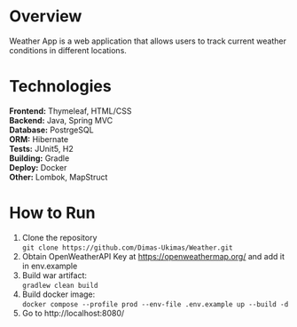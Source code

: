 # Overview
Weather App is a web application that allows users to track current weather conditions in different locations.

# Technologies

**Frontend:** Thymeleaf, HTML/CSS  
**Backend:** Java, Spring MVC  
**Database:** PostrgeSQL   
**ORM:** Hibernate  
**Tests:** JUnit5, H2  
**Building:** Gradle  
**Deploy:** Docker  
**Other:** Lombok, MapStruct 

# How to Run
1. Clone the repository  
   ```git clone https://github.com/Dimas-Ukimas/Weather.git```
2. Obtain OpenWeatherAPI Key at https://openweathermap.org/ and add it in env.example
3. Build war artifact:  
   ```gradlew clean build```
4. Build docker image:  
```docker compose --profile prod --env-file .env.example up --build -d```
5. Go to http://localhost:8080/
